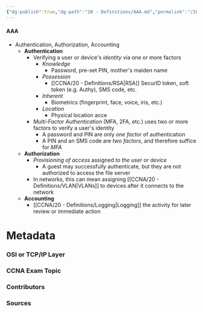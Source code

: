 ```yaml
---
{"dg-publish":true,"dg-path":"20 - Definitions/AAA.md","permalink":"/20-definitions/aaa/","tags":["defs_ccna"]}
---
```


#### AAA
- Authentication, Authorization, Accounting
	- **Authentication**
		- Verifying a user or device's *identity* via one or more factors
			- *Knowledge*
				- Password, pre-set PIN, mother's maiden name
			- *Possession*
				- [[CCNA/20 - Definitions/RSA\|RSA]] SecurID token, soft token (e.g. Authy), SMS code, etc.
			- *Inherent*
				- Biometrics (fingerprint, face, voice, iris, etc.)
			- *Location*
				- Physical location acce
		- *Multi-Factor Authentication* (MFA, 2FA, etc.) uses two or more factors to verify a user's identity
			- A password and PIN are only *one factor* of authentication
			- A PIN and an SMS code are *two factors*, and therefore suffice for *MFA*
	- **Authorization**
		- *Provisioning of access* assigned *to the user or device*
			- A guest may successfully authenticate, but they are not authorized to access the file server
		- In networks, this can mean assigning [[CCNA/20 - Definitions/VLAN\|VLANs]] to devices after it connects to the network
	- **Accounting**
		- [[CCNA/20 - Definitions/Logging\|Logging]] the activity for later review or immediate action


# Metadata
### OSI or TCP/IP Layer

### CCNA Exam Topic

### Contributors

### Sources


